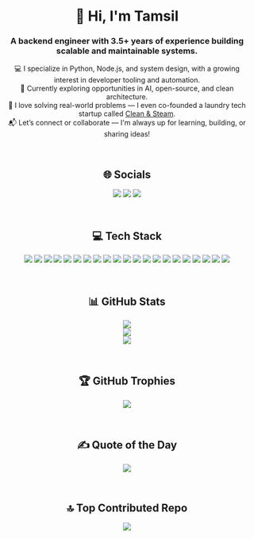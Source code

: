 <h1 align="center">👋 Hi, I'm Tamsil</h1>
<h3 align="center">A backend engineer with 3.5+ years of experience building scalable and maintainable systems.</h3>

<p align="center">
💻 I specialize in Python, Node.js, and system design, with a growing interest in developer tooling and automation.<br/>
🧠 Currently exploring opportunities in AI, open-source, and clean architecture.<br/>
🚀 I love solving real-world problems — I even co-founded a laundry tech startup called <a href="https://www.cleanandsteam.in" target="_blank">Clean & Steam</a>.<br/>
📬 Let’s connect or collaborate — I'm always up for learning, building, or sharing ideas!
</p>

<br/>

<h2 align="center">🌐 Socials</h2>
<p align="center">
  <a href="https://instagram.com/tamsilamani"><img src="https://img.shields.io/badge/Instagram-%23E4405F.svg?logo=Instagram&logoColor=white" /></a>
  <a href="https://linkedin.com/in/tamsil-amani/"><img src="https://img.shields.io/badge/LinkedIn-%230077B5.svg?logo=linkedin&logoColor=white" /></a>
  <a href="mailto:tamsajama@gmail.com"><img src="https://img.shields.io/badge/Email-D14836?logo=gmail&logoColor=white" /></a>
</p>

<br/>

<h2 align="center">💻 Tech Stack</h2>
<p align="center">
  <!-- You can remove duplicates here if needed -->
  <img src="https://img.shields.io/badge/java-%23ED8B00.svg?style=for-the-badge&logo=openjdk&logoColor=white" />
  <img src="https://img.shields.io/badge/ruby-%23CC342D.svg?style=for-the-badge&logo=ruby&logoColor=white" />
  <img src="https://img.shields.io/badge/node.js-6DA55F?style=for-the-badge&logo=node.js&logoColor=white" />
  <img src="https://img.shields.io/badge/mysql-4479A1.svg?style=for-the-badge&logo=mysql&logoColor=white" />
  <img src="https://img.shields.io/badge/postgres-%23316192.svg?style=for-the-badge&logo=postgresql&logoColor=white" />
  <img src="https://img.shields.io/badge/Apache%20Kafka-000?style=for-the-badge&logo=apachekafka" />
  <img src="https://img.shields.io/badge/spring-%236DB33F.svg?style=for-the-badge&logo=spring&logoColor=white" />
  <img src="https://img.shields.io/badge/react-%2320232a.svg?style=for-the-badge&logo=react&logoColor=%2361DAFB" />
  <img src="https://img.shields.io/badge/redis-%23DD0031.svg?style=for-the-badge&logo=redis&logoColor=white" />
  <img src="https://img.shields.io/badge/Prisma-3982CE?style=for-the-badge&logo=Prisma&logoColor=white" />
  <img src="https://img.shields.io/badge/Hibernate-59666C?style=for-the-badge&logo=Hibernate&logoColor=white" />
  <img src="https://img.shields.io/badge/adobe%20photoshop-%2331A8FF.svg?style=for-the-badge&logo=adobe%20photoshop&logoColor=white" />
  <img src="https://img.shields.io/badge/gitlab%20CI-%23181717.svg?style=for-the-badge&logo=gitlab&logoColor=white" />
  <img src="https://img.shields.io/badge/git-%23F05033.svg?style=for-the-badge&logo=git&logoColor=white" />
  <img src="https://img.shields.io/badge/github-%23121011.svg?style=for-the-badge&logo=github&logoColor=white" />
  <img src="https://img.shields.io/badge/gitlab-%23181717.svg?style=for-the-badge&logo=gitlab&logoColor=white" />
  <img src="https://img.shields.io/badge/-Raspberry_Pi-C51A4A?style=for-the-badge&logo=Raspberry-Pi" />
  <img src="https://img.shields.io/badge/jira-%230A0FFF.svg?style=for-the-badge&logo=jira&logoColor=white" />
  <img src="https://img.shields.io/badge/-ElasticSearch-005571?style=for-the-badge&logo=elasticsearch" />
  <img src="https://img.shields.io/badge/docker-%230db7ed.svg?style=for-the-badge&logo=docker&logoColor=white" />
  <img src="https://img.shields.io/badge/kubernetes-%23326ce5.svg?style=for-the-badge&logo=kubernetes&logoColor=white" />
</p>

<br/>

<h2 align="center">📊 GitHub Stats</h2>
<p align="center">
  <img src="https://github-readme-stats.vercel.app/api?username=TamsilAmani&theme=dark&hide_border=false&include_all_commits=true&count_private=false" /><br/>
  <img src="https://nirzak-streak-stats.vercel.app/?user=TamsilAmani&theme=dark&hide_border=false" /><br/>
  <img src="https://github-readme-stats.vercel.app/api/top-langs/?username=TamsilAmani&theme=dark&hide_border=false&include_all_commits=true&count_private=false&layout=compact" />
</p>

<br/>

<h2 align="center">🏆 GitHub Trophies</h2>
<p align="center">
  <img src="https://github-profile-trophy.vercel.app/?username=TamsilAmani&theme=radical&no-frame=true&no-bg=true&margin-w=4" />
</p>

<br/>

<h2 align="center">✍️ Quote of the Day</h2>
<p align="center">
  <img src="https://quotes-github-readme.vercel.app/api?type=horizontal&theme=dark" />
</p>

<br/>

<h2 align="center">🔝 Top Contributed Repo</h2>
<p align="center">
  <img src="https://github-contributor-stats.vercel.app/api?username=TamsilAmani&limit=5&theme=dark&combine_all_yearly_contributions=true" />
</p>

